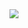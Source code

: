 <td><a href="https://dashboard.heroku.com/new?template=https://github.com/duafatimaq/DUA-MD" target="_blank"><img src="https://img.shields.io/badge/Heroku-430098?style=for-the-badge&logo=heroku&logoColor=white&labelColor=000000&color=00ffff"/></a></td>
    </tr>
    <tr>